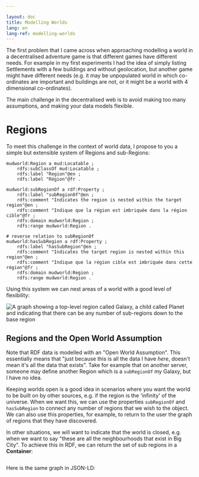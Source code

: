 ```yaml
---

layout: doc
title: Modelling Worlds
lang: en
lang-ref: modelling-worlds
---
```


The first problem that I came across when approaching modelling a world in a decentralised adventure game is that different games have different needs. For example in my first experiments I had the idea of simply listing Settlements with a few buildings and without geolocation, but another game might have different needs (e.g. it may be unpopulated world in which co-ordinates are important and buildings are not, or it might be a world with 4 dimensional co-ordinates).

The main challenge in the decentralised web is to avoid making too many assumptions, and making your data models flexible.

# Regions

To meet this challenge in the context of world data, I propose to you a simple but extensible system of Regions and sub-Regions:

```turtle
mudworld:Region a mud:Locatable ;
    rdfs:subClassOf mud:Locatable ;
    rdfs:label "Region"@en ;
    rdfs:label "Région"@fr .

mudworld:subRegionOf a rdf:Property ;
    rdfs:label "subRegionOf"@en ;
    rdfs:comment "Indicates the region is nested within the target region"@en ;
    rdfs:comment "Indique que la région est imbriquée dans la région cible"@fr ;
    rdfs:domain mudworld:Region ;
    rdfs:range mudworld:Region .

# reverse relation to subRegionOf
mudworld:hasSubRegion a rdf:Property ;
    rdfs:label "hasSubRegion"@en ;
    rdfs:comment "Indicates the target region is nested within this region"@en ;
    rdfs:comment "Indique que la région cible est imbriquée dans cette région"@fr ;
    rdfs:domain mudworld:Region ;
    rdfs:range mudworld:Region .
```

Using this system we can nest areas of a world with a good level of flexibility:

<img src="{{ '/assets/img/graph/regionMudWorld.png' | absolute_url }}" class="blog-full-image-vertical" alt="A graph showing a top-level region called Galaxy, a child called Planet and indicating that there can be any number of sub-regions down to the base region" />

## Regions and the Open World Assumption

Note that RDF data is modelled with an "Open World Assumption". This essentially means that "just because this is all the data I have _here_, doesn't mean it's all the data that exists". Take for example that on another server, someone may define another Region which is a `subRegionOf` my Galaxy, but I have no idea.

Keeping worlds open is a good idea in scenarios where you want the world to be built on by other sources, e.g. if the region is the 'infinity' of the universe. When we want this, we can use the properties `subRegionOf` and `hasSubRegion` to connect any number of regions that we wish to the object. We can also use this properties, for example, to return to the user the graph of regions that they have discovered.

In other situations, we will want to indicate that the world is closed, e.g. when we want to say "these are all the neighbourhoods that exist in Big City". To achieve this in RDF, we can return the set of sub regions in a **Container**:

```turtle

```

Here is the same graph in JSON-LD:

```json

```
